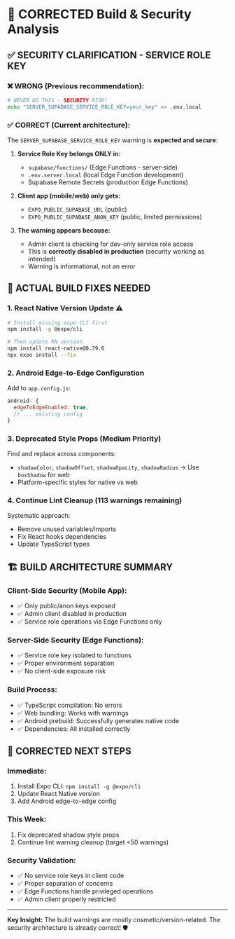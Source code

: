 # 🔐 CORRECTED Build & Security Analysis

## ✅ **SECURITY CLARIFICATION - SERVICE ROLE KEY**

### ❌ **WRONG** (Previous recommendation):
```bash
# NEVER DO THIS - SECURITY RISK!
echo "SERVER_SUPABASE_SERVICE_ROLE_KEY=your_key" >> .env.local
```

### ✅ **CORRECT** (Current architecture):
The `SERVER_SUPABASE_SERVICE_ROLE_KEY` warning is **expected and secure**:

1. **Service Role Key belongs ONLY in:**
   - `supabase/functions/` (Edge Functions - server-side)
   - `.env.server.local` (local Edge Function development) 
   - Supabase Remote Secrets (production Edge Functions)

2. **Client app (mobile/web) only gets:**
   - `EXPO_PUBLIC_SUPABASE_URL` (public)
   - `EXPO_PUBLIC_SUPABASE_ANON_KEY` (public, limited permissions)

3. **The warning appears because:**
   - Admin client is checking for dev-only service role access
   - This is **correctly disabled in production** (security working as intended)
   - Warning is informational, not an error

## 🔧 **ACTUAL BUILD FIXES NEEDED**

### 1. React Native Version Update ⚠️ 
```bash
# Install missing expo CLI first
npm install -g @expo/cli

# Then update RN version  
npm install react-native@0.79.6
npx expo install --fix
```

### 2. Android Edge-to-Edge Configuration
Add to `app.config.js`:
```javascript
android: {
  edgeToEdgeEnabled: true,
  // ... existing config
}
```

### 3. Deprecated Style Props (Medium Priority)
Find and replace across components:
- `shadowColor`, `shadowOffset`, `shadowOpacity`, `shadowRadius` → Use `boxShadow` for web
- Platform-specific styles for native vs web

### 4. Continue Lint Cleanup (113 warnings remaining)
Systematic approach:
- Remove unused variables/imports
- Fix React hooks dependencies
- Update TypeScript types

## 🏗️ **BUILD ARCHITECTURE SUMMARY**

### Client-Side Security (Mobile App):
- ✅ Only public/anon keys exposed
- ✅ Admin client disabled in production  
- ✅ Service role operations via Edge Functions only

### Server-Side Security (Edge Functions):
- ✅ Service role key isolated to functions
- ✅ Proper environment separation
- ✅ No client-side exposure risk

### Build Process:
- ✅ TypeScript compilation: No errors
- ✅ Web bundling: Works with warnings
- ✅ Android prebuild: Successfully generates native code  
- ✅ Dependencies: All installed correctly

## 🎯 **CORRECTED NEXT STEPS**

### Immediate:
1. Install Expo CLI: `npm install -g @expo/cli` 
2. Update React Native version
3. Add Android edge-to-edge config

### This Week:
1. Fix deprecated shadow style props
2. Continue lint warning cleanup (target <50 warnings)

### Security Validation:
- ✅ No service role keys in client code
- ✅ Proper separation of concerns  
- ✅ Edge Functions handle privileged operations
- ✅ Admin client properly restricted

---

**Key Insight:** The build warnings are mostly cosmetic/version-related. The security architecture is already correct! 🛡️
